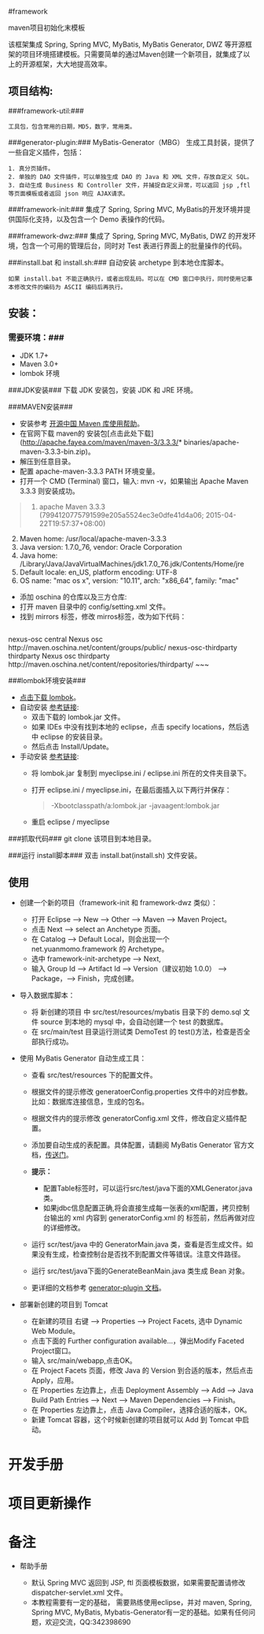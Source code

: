 #framework

maven项目初始化末模板

该框架集成 Spring, Spring MVC, MyBatis, MyBatis Generator, DWZ 等开源框架的项目环境搭建模板。只需要简单的通过Maven创建一个新项目，就集成了以上的开源框架，大大地提高效率。



## 项目结构: ##

###framework-util:###

	工具包，包含常用的日期，MD5，数字，常用类。

###generator-plugin:###
	MyBatis-Generator（MBG） 生成工具封装，提供了一些自定义插件，包括：

	1. 真分页插件。
	2. 单独的 DAO 文件插件，可以单独生成 DAO 的 Java 和 XML 文件，存放自定义 SQL。
	3. 自动生成 Business 和 Controller 文件，并捕捉自定义异常，可以返回 jsp ,ftl等页面模板或者返回 json 响应 AJAX请求。

###framework-init:###
	集成了 Spring, Spring MVC, MyBatis的开发环境并提供国际化支持，以及包含一个 Demo 表操作的代码。

###framework-dwz:###
	集成了 Spring, Spring MVC, MyBatis, DWZ 的开发环境，包含一个可用的管理后台，同时对 Test 表进行界面上的批量操作的代码。

###install.bat 和 install.sh:###
	自动安装 archetype 到本地仓库脚本。

    如果 install.bat 不能正确执行，或者出现乱码。可以在 CMD 窗口中执行，同时使用记事本修改文件的编码为 ASCII 编码后再执行。



## 安装： ##
### 需要环境：###
* JDK 1.7+
* Maven 3.0+
* lombok 环境

###JDK安装###
下载 JDK 安装包，安装 JDK 和 JRE 环境。

###MAVEN安装###
* 安装参考 [开源中国 Maven 库使用帮助](http://maven.oschina.net/help.html)。
* 在官网下载 maven的 安装包[点击此处下载](http://apache.fayea.com/maven/maven-3/3.3.3/* binaries/apache-maven-3.3.3-bin.zip)。
* 解压到任意目录。
* 配置 apache-maven-3.3.3  PATH 环境变量。
* 打开一个 CMD (Terminal) 窗口，输入: mvn -v，如果输出 Apache Maven 3.3.3 则安装成功。

>1. apache Maven 3.3.3 (7994120775791599e205a5524ec3e0dfe41d4a06; 2015-04-22T19:57:37+08:00)
2. Maven home: /usr/local/apache-maven-3.3.3
3. Java version: 1.7.0_76, vendor: Oracle Corporation
4. Java home: /Library/Java/JavaVirtualMachines/jdk1.7.0_76.jdk/Contents/Home/jre
5. Default locale: en_US, platform encoding: UTF-8
6. OS name: "mac os x", version: "10.11", arch: "x86_64", family: "mac"

* 添加 oschina 的仓库以及三方仓库:
* 打开 maven 目录中的 config/setting.xml 文件。
* 找到 mirrors 标签，修改 mirros标签，改为如下代码：

> ~~~markup
<mirrors>
	<!-- mirror | Specifies a repository mirror site to use instead of a given
		repository. The repository that | this mirror serves has an ID that matches
		the mirrorOf element of this mirror. IDs are used | for inheritance and direct
		lookup purposes, and must be unique across the set of mirrors. | -->
	<mirror>
		<id>nexus-osc</id>
		<mirrorOf>central</mirrorOf>
		<name>Nexus osc</name>
		<url>http://maven.oschina.net/content/groups/public/</url>
	</mirror>
	<mirror>
		<id>nexus-osc-thirdparty</id>
		<mirrorOf>thirdparty</mirrorOf>
		<name>Nexus osc thirdparty</name>
		<url>http://maven.oschina.net/content/repositories/thirdparty/</url>
	</mirror>
</mirrors>
~~~



###lombok环境安装###
* [点击下载 lombok](https://projectlombok.org/downloads/lombok.jar)。
*  自动安装 [参考链接](http://www.cnblogs.com/liqiu/p/3398868.html):
	- 双击下载的 lombok.jar 文件。
	- 如果 IDEs 中没有找到本地的 eclipse，点击 specify locations，然后选中 eclipse 的安装目录。
	- 然后点击 Install/Update。
* 手动安装 [参考链接](http://www.blogjava.net/fancydeepin/archive/2012/07/12/382933.html):
	- 将 lombok.jar 复制到 myeclipse.ini / eclipse.ini 所在的文件夹目录下。
	- 打开 eclipse.ini / myeclipse.ini，在最后面插入以下两行并保存：

        > -Xbootclasspath/a:lombok.jar
        > -javaagent:lombok.jar
	- 重启 eclipse / myeclipse


###抓取代码###
	git clone 该项目到本地目录。

###运行 install脚本###
	双击 install.bat(install.sh) 文件安装。

## 使用 ##

- 创建一个新的项目（framework-init 和 framework-dwz 类似）：
	* 打开 Eclipse --> New --> Other --> Maven --> Maven Project。
	* 点击 Next --> select an Anchetype 页面。
	* 在 Catalog --> Default Local，则会出现一个 net.yuanmomo.framework 的 Archetype。
	* 选中 framework-init-archetype --> Next,
	* 输入 Group Id --> Artifact Id --> Version（建议初始 1.0.0） --> Package，--> Finish，完成创建。

- 导入数据库脚本：
	* 将 新创建的项目 中 src/test/resources/mybatis 目录下的 demo.sql 文件 source 到本地的 mysql 中，会自动创建一个 test 的数据库。
	* 在 src/main/test 目录运行测试类 DemoTest 的 test()方法，检查是否全部执行成功。

- 使用 MyBatis Generator 自动生成工具：

	* 查看 src/test/resources 下的配置文件。
	* 根据文件的提示修改 generatoerConfig.properties 文件中的对应参数。比如：数据库连接信息，生成的包名。
	* 根据文件内的提示修改 generatorConfig.xml 文件，修改自定义插件配置。
	* 添加要自动生成的表配置。具体配置，请翻阅 MyBatis Generator 官方文档，[传送门](http://mybatis.github.io/generator/configreference/xmlconfig.html)。

	* **提示：**
		* 配置Table标签时，可以运行src/test/java下面的XMLGenerator.java 类。
		* 如果jdbc信息配置正确,将会直接生成每一张表的xml配置，拷贝控制台输出的 xml 内容到 generatorConfig.xml 的 </context> 标签前，然后再做对应的详细修改。

	* 运行 scr/test/java 中的 GeneratorMain.java 类，查看是否生成文件。如果没有生成，检查控制台是否找不到配置文件等错误。注意文件路径。
	* 运行 src/test/java下面的GenerateBeanMain.java 类生成 Bean 对象。
	* 更详细的文档参考 [generator-plugin 文档](https://github.com/yuanmomo/maven-archetype/blob/master/generator-plugin/README.md)。

- 部署新创建的项目到 Tomcat
	* 在新建的项目 右键 --> Properties --> Project Facets, 选中 Dynamic Web Module。
	* 点击下面的 Further configuration available…，弹出Modify Faceted Project窗口。
	* 输入 src/main/webapp,点击OK。
	* 在 Project Facets 页面，修改 Java 的 Version 到合适的版本，然后点击 Apply，应用。
	* 在 Properties 左边靠上，点击 Deployment Assembly --> Add --> Java Build Path Entries
	     --> Next --> Maven Dependencies --> Finish。
	* 在 Properties 左边靠上，点击 Java Compiler，选择合适的版本，OK。
	* 新建 Tomcat 容器，这个时候新创建的项目就可以 Add 到 Tomcat 中启动。


# 开发手册 #

# 项目更新操作 #


# 备注 #

- 帮助手册

	* 默认 Spring MVC 返回到 JSP, ftl 页面模板数据，如果需要配置请修改 dispatcher-servlet.xml 文件。
	* 本教程需要有一定的基础， 需要熟练使用eclipse，并对 maven, Spring, Spring MVC, MyBatis, Mybatis-Generator有一定的基础。如果有任何问题，欢迎交流，QQ:342398690





